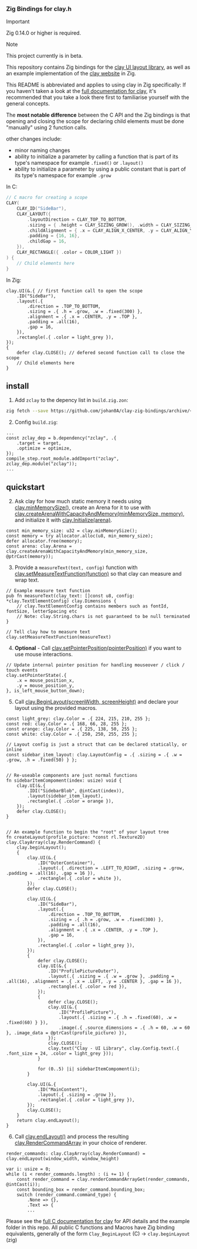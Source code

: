 ### Zig Bindings for clay.h

> [!IMPORTANT]  
> Zig 0.14.0 or higher is required.

> [!NOTE]  
> This project currently is in beta.

This repository contains Zig bindings for the [clay UI layout library](https://github.com/nicbarker/clay), as well as an example implementation of the [clay website](https://nicbarker.com/clay) in Zig.

This README is abbreviated and applies to using clay in Zig specifically: If you haven't taken a look at the [full documentation for clay](https://github.com/nicbarker/clay/blob/main/README.md), it's recommended that you take a look there first to familiarise yourself with the general concepts.

The **most notable difference** between the C API and the Zig bindings is that opening and closing the scope for declaring child elements must be done "manually" using 2 function calls.

other changes include:
 - minor naming changes
 - ability to initialize a parameter by calling a function that is part of its type's namespace for example `.fixed()` or `.layout()`
 - ability to initialize a parameter by using a public constant that is part of its type's namespace for example `.grow` 

In C:
```C
// C macro for creating a scope
CLAY(
    CLAY_ID("SideBar"),
    CLAY_LAYOUT({ 
        .layoutDirection = CLAY_TOP_TO_BOTTOM, 
        .sizing = { .height = CLAY_SIZING_GROW(), .width = CLAY_SIZING_FIXED(300) }, 
        .childAlignment = { .x = CLAY_ALIGN_X_CENTER, .y = CLAY_ALIGN_Y_TOP  },
        .padding = {16, 16},
        .childGap = 16,
    }),
    CLAY_RECTANGLE({ .color = COLOR_LIGHT })
) {
    // Child elements here
}
```

In Zig:
```Zig
clay.UI(&.{ // first function call to open the scope
    .ID("SideBar"),
    .layout(.{
        .direction = .TOP_TO_BOTTOM,
        .sizing = .{ .h = .grow, .w = .fixed(300) },
        .alignment = .{ .x = .CENTER, .y = .TOP },
        .padding = .all(16),
        .gap = 16,
    }),
    .rectangle(.{ .color = light_grey }),
});
{
    defer clay.CLOSE(); // defered second function call to close the scope
    // Child elements here
}
```

## install

1. Add `zclay` to the depency list in `build.zig.zon`: 

```sh
zig fetch --save https://github.com/johan0A/clay-zig-bindings/archive/<commit sha>.tar.gz
```

2. Config `build.zig`:

```zig
...
const zclay_dep = b.dependency("zclay", .{
    .target = target,
    .optimize = optimize,
});
compile_step.root_module.addImport("zclay", zclay_dep.module("zclay"));
...
```

## quickstart

2. Ask clay for how much static memory it needs using [clay.minMemorySize()](https://github.com/nicbarker/clay/blob/main/README.md#clay_minmemorysize), create an Arena for it to use with [clay.createArenaWithCapacityAndMemory(minMemorySize, memory)](https://github.com/nicbarker/clay/blob/main/README.md#clay_createarenawithcapacityandmemory), and initialize it with [clay.Initialize(arena)](https://github.com/nicbarker/clay/blob/main/README.md#clay_initialize).

```zig
const min_memory_size: u32 = clay.minMemorySize();
const memory = try allocator.alloc(u8, min_memory_size);
defer allocator.free(memory);
const arena: clay.Arena = clay.createArenaWithCapacityAndMemory(min_memory_size, @ptrCast(memory));
```

3. Provide a `measureText(text, config)` function with [clay.setMeasureTextFunction(function)](https://github.com/nicbarker/clay/blob/main/README.md#clay_setmeasuretextfunction) so that clay can measure and wrap text.

```zig
// Example measure text function
pub fn measureText(clay_text: []const u8, config: *clay.TextElementConfig) clay.Dimensions {
    // clay.TextElementConfig contains members such as fontId, fontSize, letterSpacing etc
    // Note: clay.String.chars is not guaranteed to be null terminated
}

// Tell clay how to measure text
clay.setMeasureTextFunction(measureText)
``` 

4. **Optional** - Call [clay.setPointerPosition(pointerPosition)](https://github.com/nicbarker/clay/blob/main/README.md#clay_setpointerposition) if you want to use mouse interactions.

```Zig
// Update internal pointer position for handling mouseover / click / touch events
clay.setPointerState(.{
    .x = mouse_position_x,
    .y = mouse_position_y,
}, is_left_mouse_button_down);
```

5. Call [clay.BeginLayout(screenWidth, screenHeight)](https://github.com/nicbarker/clay/blob/main/README.md#clay_beginlayout) and declare your layout using the provided macros.

```Zig
const light_grey: clay.Color = .{ 224, 215, 210, 255 };
const red: clay.Color = .{ 168, 66, 28, 255 };
const orange: clay.Color = .{ 225, 138, 50, 255 };
const white: clay.Color = .{ 250, 250, 255, 255 };

// Layout config is just a struct that can be declared statically, or inline
const sidebar_item_layout: clay.LayoutConfig = .{ .sizing = .{ .w = .grow, .h = .fixed(50) } };


// Re-useable components are just normal functions
fn sidebarItemCompoment(index: usize) void {
    clay.UI(&.{
        .IDI("SidebarBlob", @intCast(index)),
        .layout(sidebar_item_layout),
        .rectangle(.{ .color = orange }),
    });
    defer clay.CLOSE();
}


// An example function to begin the "root" of your layout tree
fn createLayout(profile_picture: *const rl.Texture2D) clay.ClayArray(clay.RenderCommand) {
    clay.beginLayout();
    {
        clay.UI(&.{
            .ID("OuterContainer"),
            .layout(.{ .direction = .LEFT_TO_RIGHT, .sizing = .grow, .padding = .all(16), .gap = 16 }),
            .rectangle(.{ .color = white }),
        });
        defer clay.CLOSE();

        clay.UI(&.{
            .ID("SideBar"),
            .layout(.{
                .direction = .TOP_TO_BOTTOM,
                .sizing = .{ .h = .grow, .w = .fixed(300) },
                .padding = .all(16),
                .alignment = .{ .x = .CENTER, .y = .TOP },
                .gap = 16,
            }),
            .rectangle(.{ .color = light_grey }),
        });
        {
            defer clay.CLOSE();
            clay.UI(&.{
                .ID("ProfilePictureOuter"),
                .layout(.{ .sizing = .{ .w = .grow }, .padding = .all(16), .alignment = .{ .x = .LEFT, .y = .CENTER }, .gap = 16 }),
                .rectangle(.{ .color = red }),
            });
            {
                defer clay.CLOSE();
                clay.UI(&.{
                    .ID("ProfilePicture"),
                    .layout(.{ .sizing = .{ .h = .fixed(60), .w = .fixed(60) } }),
                    .image(.{ .source_dimensions = .{ .h = 60, .w = 60 }, .image_data = @ptrCast(profile_picture) }),
                });
                clay.CLOSE();
                clay.text("Clay - UI Library", clay.Config.text(.{ .font_size = 24, .color = light_grey }));
            }

            for (0..5) |i| sidebarItemCompoment(i);
        }

        clay.UI(&.{
            .ID("MainContent"),
            .layout(.{ .sizing = .grow }),
            .rectangle(.{ .color = light_grey }),
        });
        clay.CLOSE();
    }
    return clay.endLayout();
}
```

6. Call [clay.endLayout()](https://github.com/nicbarker/clay/blob/main/README.md#clay_endlayout) and process the resulting [clay.RenderCommandArray](https://github.com/nicbarker/clay/blob/main/README.md#clay_rendercommandarray) in your choice of renderer.

```zig
render_commands: clay.ClayArray(clay.RenderCommand) = clay.endLayout(window_width, window_height)

var i: usize = 0;
while (i < render_commands.length) : (i += 1) {
    const render_command = clay.renderCommandArrayGet(render_commands, @intCast(i));
    const bounding_box = render_command.bounding_box;
    switch (render_command.command_type) {
        .None => {},
        .Text => {
        ...
```

Please see the [full C documentation for clay](https://github.com/nicbarker/clay/blob/main/README.md) for API details and the example folder in this repo. All public C functions and Macros have Zig binding equivalents, generally of the form `Clay_BeginLayout` (C) -> `clay.beginLayout` (zig)
